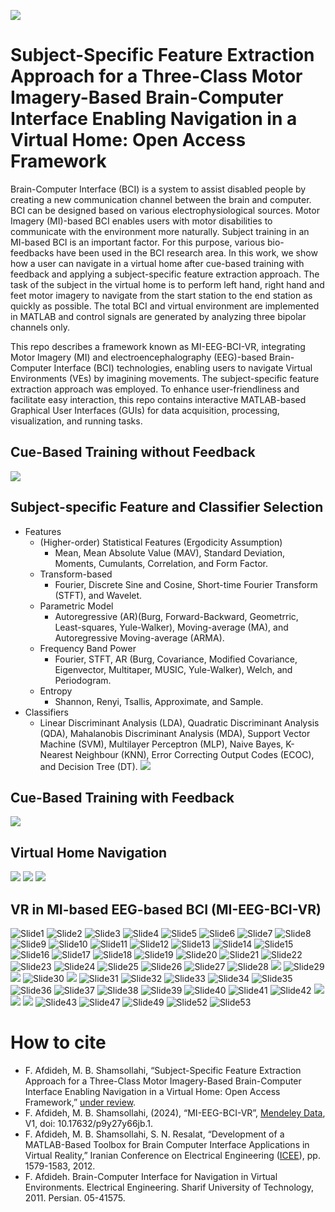 [![](https://img.shields.io/badge/DOI-10.17632/p9y27y66jb.1-blue)](https://data.mendeley.com/datasets/p9y27y66jb/1)

# Subject-Specific Feature Extraction Approach for a Three-Class Motor Imagery-Based Brain-Computer Interface Enabling Navigation in a Virtual Home: Open Access Framework
Brain-Computer Interface (BCI) is a system to assist disabled people by creating a new communication channel between the brain and computer. BCI can be designed based on various electrophysiological sources. Motor Imagery (MI)-based BCI enables users with motor disabilities to communicate with the environment more naturally. Subject training in an MI-based BCI is an important factor. For this purpose, various bio-feedbacks have been used in the BCI research area. In this work, we show how a user can navigate in a virtual home after cue-based training with feedback and applying a subject-specific feature extraction approach. The task of the subject in the virtual home is to perform left hand, right hand and feet motor imagery to navigate from the start station to the end station as quickly as possible. The total BCI and virtual environment are implemented in MATLAB and control signals are generated by analyzing three bipolar channels only.

This repo describes a framework known as MI-EEG-BCI-VR, integrating Motor Imagery (MI) and electroencephalography (EEG)-based Brain-Computer Interface (BCI) technologies, enabling users to navigate Virtual Environments (VEs) by imagining movements. The subject-specific feature extraction approach was employed.
To enhance user-friendliness and facilitate easy interaction, this repo contains interactive MATLAB-based Graphical User Interfaces (GUIs) for data acquisition, processing, visualization, and running tasks.

##  Cue-Based Training without Feedback
![](/ppt/WithoutFeedback.gif)

## Subject-specific Feature and Classifier Selection
* Features
  * (Higher-order) Statistical Features (Ergodicity Assumption)
     * Mean, Mean Absolute Value (MAV), Standard Deviation, Moments, Cumulants, Correlation, and Form Factor.
  * Transform-based
     * Fourier, Discrete Sine and Cosine, Short-time Fourier Transform (STFT), and Wavelet.
  * Parametric Model
     * Autoregressive (AR)(Burg, Forward-Backward, Geometrric, Least-squares, Yule-Walker), Moving-average (MA), and Autoregressive Moving-average (ARMA).
  * Frequency Band Power
     * Fourier, STFT, AR (Burg, Covariance, Modified Covariance, Eigenvector, Multitaper, MUSIC, Yule-Walker), Welch, and Periodogram.
  * Entropy
     * Shannon, Renyi, Tsallis, Approximate, and Sample.
* Classifiers
   * Linear Discriminant Analysis (LDA), Quadratic Discriminant Analysis (QDA), Mahalanobis Discriminant Analysis (MDA), Support Vector Machine (SVM), Multilayer Perceptron (MLP), Naive Bayes, K-Nearest Neighbour (KNN), Error Correcting Output Codes (ECOC), and Decision Tree (DT).
![](/ppt/GUI_Analysis.gif)

## Cue-Based Training with Feedback
![](/ppt/WithFeedback.gif)

## Virtual Home Navigation
![](/ppt/VE-tour.gif)
![](/ppt/VE-tour-subject.gif)
![](/ppt/VE-task.gif)

## VR in MI-based EEG-based BCI (MI-EEG-BCI-VR)
![Slide1](/ppt/Slide1.PNG)
![Slide2](/ppt/Slide2.PNG)
![Slide3](/ppt/Slide3.PNG)
![Slide4](/ppt/Slide4.PNG)
![Slide5](/ppt/Slide5.PNG)
![Slide6](/ppt/Slide6.PNG)
![Slide7](/ppt/Slide7.PNG)
![Slide8](/ppt/Slide8.PNG)
![Slide9](/ppt/Slide9.PNG)
![Slide10](/ppt/Slide10.PNG)
![Slide11](/ppt/Slide11.PNG)
![Slide12](/ppt/Slide12.PNG)
![Slide13](/ppt/Slide13.PNG)
![Slide14](/ppt/Slide14.PNG)
![Slide15](/ppt/Slide15.PNG)
![Slide16](/ppt/Slide16.PNG)
![Slide17](/ppt/Slide17.PNG)
![Slide18](/ppt/Slide18.PNG)
![Slide19](/ppt/Slide19.PNG)
![Slide20](/ppt/Slide20.PNG)
![Slide21](/ppt/Slide21.PNG)
![Slide22](/ppt/Slide22.PNG)
![Slide23](/ppt/Slide23.PNG)
![Slide24](/ppt/Slide24.PNG)
![Slide25](/ppt/Slide25.PNG)
![Slide26](/ppt/Slide26.PNG)
![Slide27](/ppt/Slide27.PNG)
![Slide28](/ppt/Slide28.PNG)
![](/ppt/WithoutFeedback.gif)
![Slide29](/ppt/Slide29.PNG)
![](/ppt/GUI_Analysis.gif)
![Slide30](/ppt/Slide30.PNG)
![](/ppt/WithFeedback.gif)
![Slide31](/ppt/Slide31.PNG)
![Slide32](/ppt/Slide32.PNG)
![Slide33](/ppt/Slide33.PNG)
![Slide34](/ppt/Slide34.PNG)
![Slide35](/ppt/Slide35.PNG)
![Slide36](/ppt/Slide36.PNG)
![Slide37](/ppt/Slide37.PNG)
![Slide38](/ppt/Slide38.PNG)
![Slide39](/ppt/Slide39.PNG)
![Slide40](/ppt/Slide40.PNG)
![Slide41](/ppt/Slide41.PNG)
![Slide42](/ppt/Slide42.PNG)
![](/ppt/VE-tour.gif)
![](/ppt/VE-tour-subject.gif)
![](/ppt/VE-task.gif)
![Slide43](/ppt/Slide43.PNG)
![Slide47](/ppt/Slide47.PNG)
![Slide49](/ppt/Slide49.PNG)
![Slide52](/ppt/Slide52.PNG)
![Slide53](/ppt/Slide53.PNG)

# How to cite
* F. Afdideh, M. B. Shamsollahi, “Subject-Specific Feature Extraction Approach for a Three-Class Motor Imagery-Based Brain-Computer Interface Enabling Navigation in a Virtual Home: Open Access Framework,” [under review](https://github.com/fardinafdideh/subject-specific-EEG-MI-BCI-VR-Journal).
* F. Afdideh, M. B. Shamsollahi, (2024), “MI-EEG-BCI-VR”, [Mendeley Data](https://data.mendeley.com/datasets/p9y27y66jb/1), V1, doi: 10.17632/p9y27y66jb.1.
* F. Afdideh, M. B. Shamsollahi, S. N. Resalat, “Development of a MATLAB-Based Toolbox for Brain Computer Interface Applications in Virtual Reality,” Iranian Conference on Electrical Engineering ([ICEE](https://ieeexplore.ieee.org/document/6292612)), pp. 1579-1583, 2012.
* F. Afdideh. Brain-Computer Interface for Navigation in Virtual Environments. Electrical Engineering. Sharif University of Technology, 2011. Persian. ‭05-41575.

